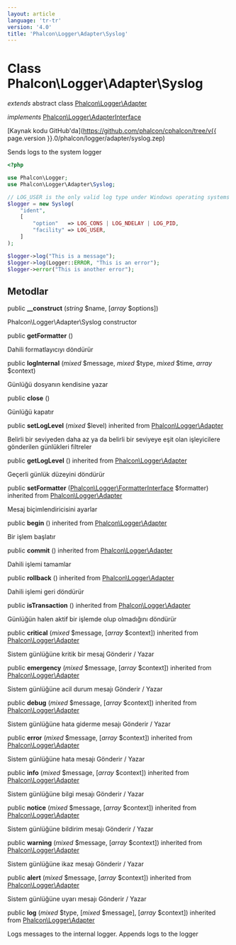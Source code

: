 ```yaml
---
layout: article
language: 'tr-tr'
version: '4.0'
title: 'Phalcon\Logger\Adapter\Syslog'
---
```

# Class **Phalcon\Logger\Adapter\Syslog**

*extends* abstract class [Phalcon\Logger\Adapter](Phalcon_Logger_Adapter)

*implements* [Phalcon\Logger\AdapterInterface](Phalcon_Logger_AdapterInterface)

[Kaynak kodu GitHub'da](https://github.com/phalcon/cphalcon/tree/v{{ page.version }}.0/phalcon/logger/adapter/syslog.zep)

Sends logs to the system logger

```php
<?php

use Phalcon\Logger;
use Phalcon\Logger\Adapter\Syslog;

// LOG_USER is the only valid log type under Windows operating systems
$logger = new Syslog(
    "ident",
    [
        "option"   => LOG_CONS | LOG_NDELAY | LOG_PID,
        "facility" => LOG_USER,
    ]
);

$logger->log("This is a message");
$logger->log(Logger::ERROR, "This is an error");
$logger->error("This is another error");

```

## Metodlar

public **__construct** (*string* $name, [*array* $options])

Phalcon\Logger\Adapter\Syslog constructor

public **getFormatter** ()

Dahili formatlayıcıyı döndürür

public **logInternal** (*mixed* $message, *mixed* $type, *mixed* $time, *array* $context)

Günlüğü dosyanın kendisine yazar

public **close** ()

Günlüğü kapatır

public **setLogLevel** (*mixed* $level) inherited from [Phalcon\Logger\Adapter](Phalcon_Logger_Adapter)

Belirli bir seviyeden daha az ya da belirli bir seviyeye eşit olan işleyicilere gönderilen günlükleri filtreler

public **getLogLevel** () inherited from [Phalcon\Logger\Adapter](Phalcon_Logger_Adapter)

Geçerli günlük düzeyini döndürür

public **setFormatter** ([Phalcon\Logger\FormatterInterface](Phalcon_Logger_FormatterInterface) $formatter) inherited from [Phalcon\Logger\Adapter](Phalcon_Logger_Adapter)

Mesaj biçimlendiricisini ayarlar

public **begin** () inherited from [Phalcon\Logger\Adapter](Phalcon_Logger_Adapter)

Bir işlem başlatır

public **commit** () inherited from [Phalcon\Logger\Adapter](Phalcon_Logger_Adapter)

Dahili işlemi tamamlar

public **rollback** () inherited from [Phalcon\Logger\Adapter](Phalcon_Logger_Adapter)

Dahili işlemi geri döndürür

public **isTransaction** () inherited from [Phalcon\Logger\Adapter](Phalcon_Logger_Adapter)

Günlüğün halen aktif bir işlemde olup olmadığını döndürür

public **critical** (*mixed* $message, [*array* $context]) inherited from [Phalcon\Logger\Adapter](Phalcon_Logger_Adapter)

Sistem günlüğüne kritik bir mesaj Gönderir / Yazar

public **emergency** (*mixed* $message, [*array* $context]) inherited from [Phalcon\Logger\Adapter](Phalcon_Logger_Adapter)

Sistem günlüğüne acil durum mesajı Gönderir / Yazar

public **debug** (*mixed* $message, [*array* $context]) inherited from [Phalcon\Logger\Adapter](Phalcon_Logger_Adapter)

Sistem günlüğüne hata giderme mesajı Gönderir / Yazar

public **error** (*mixed* $message, [*array* $context]) inherited from [Phalcon\Logger\Adapter](Phalcon_Logger_Adapter)

Sistem günlüğüne hata mesajı Gönderir / Yazar

public **info** (*mixed* $message, [*array* $context]) inherited from [Phalcon\Logger\Adapter](Phalcon_Logger_Adapter)

Sistem günlüğüne bilgi mesajı Gönderir / Yazar

public **notice** (*mixed* $message, [*array* $context]) inherited from [Phalcon\Logger\Adapter](Phalcon_Logger_Adapter)

Sistem günlüğüne bildirim mesajı Gönderir / Yazar

public **warning** (*mixed* $message, [*array* $context]) inherited from [Phalcon\Logger\Adapter](Phalcon_Logger_Adapter)

Sistem günlüğüne ikaz mesajı Gönderir / Yazar

public **alert** (*mixed* $message, [*array* $context]) inherited from [Phalcon\Logger\Adapter](Phalcon_Logger_Adapter)

Sistem günlüğüne uyarı mesajı Gönderir / Yazar

public **log** (*mixed* $type, [*mixed* $message], [*array* $context]) inherited from [Phalcon\Logger\Adapter](Phalcon_Logger_Adapter)

Logs messages to the internal logger. Appends logs to the logger
